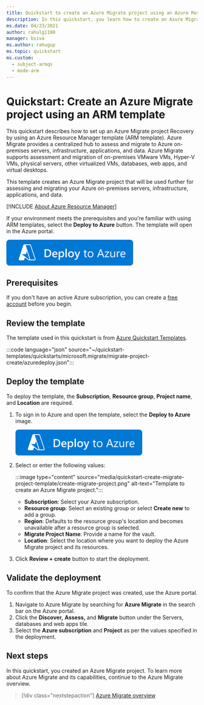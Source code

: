 ```yaml
---
title: Quickstart to create an Azure Migrate project using an Azure Resource Manager template.
description: In this quickstart, you learn how to create an Azure Migrate project using an Azure Resource Manager template (ARM template).
ms.date: 04/23/2021
author: rahulg1190
manager: bsiva
ms.author: rahugup
ms.topic: quickstart
ms.custom:
  - subject-armqs
  - mode-arm
---
```


# Quickstart: Create an Azure Migrate project using an ARM template

This quickstart describes how to set up an Azure Migrate project Recovery by using an Azure Resource Manager template (ARM template). Azure Migrate provides a centralized hub to assess and migrate to Azure on-premises servers, infrastructure, applications, and data. Azure Migrate supports assessment and migration of on-premises VMware VMs, Hyper-V VMs, physical servers, other virtualized VMs, databases, web apps, and virtual desktops.

This template creates an Azure Migrate project that will be used further for assessing and migrating your Azure on-premises servers, infrastructure, applications, and data.

[!INCLUDE [About Azure Resource Manager](../../includes/resource-manager-quickstart-introduction.md)]

If your environment meets the prerequisites and you're familiar with using ARM templates, select the **Deploy to Azure** button. The template will open in the Azure portal.

[![Deploy to Azure](../media/template-deployments/deploy-to-azure.svg)](https://portal.azure.com/#create/Microsoft.Template/uri/https%3A%2F%2Fraw.githubusercontent.com%2FAzure%2Fazure-quickstart-templates%2Fmaster%2Fquickstarts%2Fmicrosoft.migrate%2Fmigrate-project-create%2Fazuredeploy.json)

## Prerequisites

If you don't have an active Azure subscription, you can create a [free account](https://azure.microsoft.com/free/?WT.mc_id=A261C142F) before you begin.

## Review the template

The template used in this quickstart is from [Azure Quickstart Templates](https://azure.microsoft.com/resources/templates/migrate-project-create/).

:::code language="json" source="~/quickstart-templates/quickstarts/microsoft.migrate/migrate-project-create/azuredeploy.json":::

## Deploy the template

To deploy the template, the **Subscription**, **Resource group**, **Project name**, and **Location** are required.

1. To sign in to Azure and open the template, select the **Deploy to Azure** image.

   [![Deploy to Azure](../media/template-deployments/deploy-to-azure.svg)](https://portal.azure.com/#create/Microsoft.Template/uri/https%3A%2F%2Fraw.githubusercontent.com%2FAzure%2Fazure-quickstart-templates%2Fmaster%2Fquickstarts%2Fmicrosoft.migrate%2Fmigrate-project-create%2Fazuredeploy.json)

2. Select or enter the following values:

   :::image type="content" source="media/quickstart-create-migrate-project-template/create-migrate-project.png" alt-text="Template to create an Azure Migrate project.":::

   - **Subscription**: Select your Azure subscription.
   - **Resource group**: Select an existing group or select **Create new** to add a group.
   - **Region**: Defaults to the resource group's location and becomes unavailable after a
     resource group is selected.
   - **Migrate Project Name**: Provide a name for the vault.
   - **Location**: Select the location where you want to deploy the Azure Migrate project and its resources.

3. Click **Review + create** button to start the deployment.

## Validate the deployment

To confirm that the Azure Migrate project was created, use the Azure portal.


1. Navigate to Azure Migrate by searching for **Azure Migrate** in the search bar on the Azure portal.
2. Click the **Discover,** **Assess,** and **Migrate** button under the Servers, databases and web apps tile.
3. Select the **Azure subscription** and **Project** as per the values specified in the deployment.


## Next steps

In this quickstart, you created an Azure Migrate project. To learn more about Azure Migrate and its capabilities,
continue to the Azure Migrate overview.

> [!div class="nextstepaction"]
> [Azure Migrate overview](migrate-services-overview.md)
>
